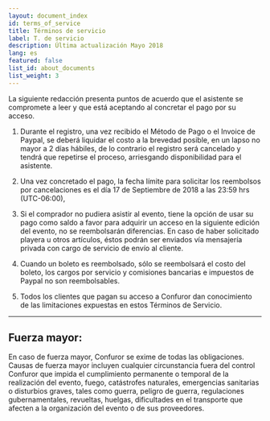 ```yaml
---
layout: document_index
id: terms_of_service
title: Términos de servicio
label: T. de servicio
description: Última actualización Mayo 2018
lang: es
featured: false
list_id: about_documents
list_weight: 3
---
```


La siguiente redacción presenta puntos de acuerdo que el asistente se compromete a leer y que está aceptando al concretar el pago por su acceso.

1. Durante el registro, una vez recibido el Método de Pago o el Invoice de Paypal, se deberá liquidar el costo a la brevedad posible, en un lapso no mayor a 2 días hábiles, de lo contrario el registro será cancelado y tendrá que repetirse el proceso, arriesgando disponibilidad para el asistente.

2. Una vez concretado el pago, la fecha límite para solicitar los reembolsos por cancelaciones es el día 17 de Septiembre de 2018 a las 23:59 hrs (UTC-06:00), 

3. Si el comprador no pudiera asistir al evento, tiene la opción de usar su pago como saldo a favor para adquirir un acceso en la siguiente edición del evento, no se reembolsarán diferencias. En caso de haber solicitado playera u otros artículos, éstos podrán ser enviados vía mensajería privada con cargo de servicio de envío al cliente.

4. Cuando un boleto es reembolsado, sólo se reembolsará el costo del boleto, los cargos por servicio y comisiones bancarias e impuestos de Paypal no son reembolsables.

5. Todos los clientes que pagan su acceso a Confuror dan conocimiento de las limitaciones expuestas en estos Términos de Servicio.

---

## Fuerza mayor:

En caso de fuerza mayor, Confuror se exime de todas las obligaciones. Causas de fuerza mayor incluyen cualquier circunstancia fuera del control Confuror que impida el cumplimiento permanente o temporal de la realización del evento, fuego, catástrofes naturales, emergencias sanitarias o disturbios graves, tales como guerra, peligro de guerra, regulaciones gubernamentales, revueltas, huelgas, dificultades en el transporte que afecten a la organización del evento o de sus proveedores.
